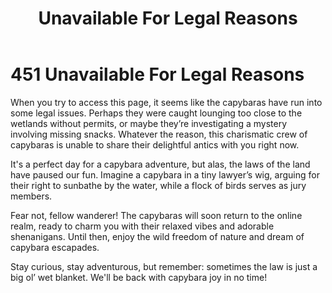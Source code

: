 ﻿---
category: 4xx
code: 451
cover: https://firebasestorage.googleapis.com/v0/b/capy-http.appspot.com/o/Capy-451-750x600.avif?alt=media
thumbnail: https://firebasestorage.googleapis.com/v0/b/capy-http.appspot.com/o/Capy-451-250x200.avif?alt=media
coverAlt: Unavailable For Legal Reasons
description: Unavailable For Legal Reasons
tags:
- 4xx
title: Unavailable For Legal Reasons
---


# 451 Unavailable For Legal Reasons

When you try to access this page, it seems like the capybaras have run into some legal issues. Perhaps they were caught lounging too close to the wetlands without permits, or maybe they’re investigating a mystery involving missing snacks. Whatever the reason, this charismatic crew of capybaras is unable to share their delightful antics with you right now. 

It's a perfect day for a capybara adventure, but alas, the laws of the land have paused our fun. Imagine a capybara in a tiny lawyer’s wig, arguing for their right to sunbathe by the water, while a flock of birds serves as jury members. 

Fear not, fellow wanderer! The capybaras will soon return to the online realm, ready to charm you with their relaxed vibes and adorable shenanigans. Until then, enjoy the wild freedom of nature and dream of capybara escapades. 

Stay curious, stay adventurous, but remember: sometimes the law is just a big ol’ wet blanket. We'll be back with capybara joy in no time!